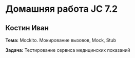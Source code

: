 # Домашняя работа JC 7.2
## Костин Иван

**Тема:** Mockito. Мокирование вызовов, Mock, Stub

**Задача:** Тестирование сервиса медицинских показаний
